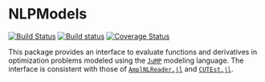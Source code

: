 # NLPModels

[![Build Status](https://travis-ci.org/JuliaOptimizers/NLPModels.jl.svg?branch=master)](https://travis-ci.org/JuliaOptimizers/NLPModels.jl)
[![Build status](https://ci.appveyor.com/api/projects/status/l1rs9ajxkyc0cer9?svg=true)](https://ci.appveyor.com/project/dpo/nlpmodels-jl)
[![Coverage Status](https://coveralls.io/repos/JuliaOptimizers/NLPModels.jl/badge.svg?branch=master&service=github)](https://coveralls.io/github/JuliaOptimizers/NLPModels.jl?branch=master)

This package provides an interface to evaluate functions and derivatives in
optimization problems modeled using the
[`JuMP`](https://github.com/JuliaOpt/JuMP.jl) modeling language. The
interface is consistent with those of
[`AmplNLReader.jl`](https://github.com/dpo/AmplNLReader.jl) and
[`CUTEst.jl`](https://github.com/optimizers/CUTEst.jl).
